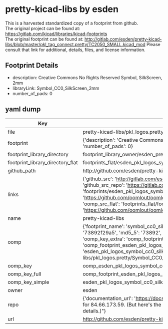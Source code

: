 # pretty-kicad-libs by esden  
This is a harvested standardized copy of a footprint from github.  
The original project can be found at:  
https://gitlab.com/kicad/libraries/kicad-footprints  
The original footprint can be found at:
http://gitlab.com/esden/pretty-kicad-libs/blob/master/pkl_tag_connect.pretty/TC2050_SMALL.kicad_mod
Please consult that link for additional, details, files, and license information.  
## Footprint Details
* description: Creative Commons No Rights Reserved Symbol, SilkScreen, 2mm  
* libraryLink: Symbol_CC0_SilkScreen_2mm  
* number_of_pads: 0  
## yaml dump  
| Key | Value |  
| --- | --- |  
| file | pretty-kicad-libs/pkl_logos.pretty/Symbol_CC0_SilkScreen_2mm.kicad_mod |  
| footprint | {'description': 'Creative Commons No Rights Reserved Symbol, SilkScreen, 2mm', 'libraryLink': 'Symbol_CC0_SilkScreen_2mm', 'number_of_pads': 0} |  
| footprint_library_directory | footprint_library_owner/esden_pretty-kicad-libs |  
| footprint_library_directory_flat | footprints_flat/esden_pkl_logos_symbol_cc0_silkscreen_2mm/working |  
| github_path | http://github.com/esden/pretty-kicad-libs/blob/master/pkl_logos.pretty/Symbol_CC0_SilkScreen_2mm.kicad_mod |  
| links | {'github_src': 'http://gitlab.com/esden/pretty-kicad-libs/blob/master/pkl_tag_connect.pretty/TC2050_SMALL.kicad_mod', 'github_src_repo': 'https://gitlab.com/kicad/libraries/kicad-footprints', 'oomp_bot': 'footprints/esden_pkl_logos_symbol_cc0_silkscreen_2mm/working', 'oomp_bot_github': 'https://github.com/oomlout/oomlout_oomp_footprint_bot/tree/main/footprints/esden_pkl_logos_symbol_cc0_silkscreen_2mm/working', 'oomp_src_flat': 'footprints_flat/footprints_flat/esden_pkl_logos_symbol_cc0_silkscreen_2mm/working', 'oomp_src_flat_github': 'https://github.com/oomlout/oomlout_oomp_footprint_src/tree/main/footprints_flat/esden_pkl_logos_symbol_cc0_silkscreen_2mm/working'} |  
| name | pretty-kicad-libs |  
| oomp | {'footprint_name': 'symbol_cc0_silkscreen_2mm', 'library_name': 'pkl_logos', 'md5': '73892f29a588370b9a779a6d70103530', 'md5_10': '73892f29a5', 'md5_5': '73892', 'md5_6': '73892f', 'oomp_key': 'oomp_esden_pkl_logos_symbol_cc0_silkscreen_2mm', 'oomp_key_extra': 'oomp_footprint_esden_pkl_logos_symbol_cc0_silkscreen_2mm', 'oomp_key_full': 'oomp_footprint_esden_pkl_logos_symbol_cc0_silkscreen_2mm_73892f', 'oomp_key_simple': 'esden_pkl_logos_symbol_cc0_silkscreen_2mm', 'original_filename': 'pretty-kicad-libs/pkl_logos.pretty/Symbol_CC0_SilkScreen_2mm.kicad_mod', 'owner_name': 'esden'} |  
| oomp_key | oomp_esden_pkl_logos_symbol_cc0_silkscreen_2mm |  
| oomp_key_full | oomp_footprint_esden_pkl_logos_symbol_cc0_silkscreen_2mm |  
| oomp_key_simple | esden_pkl_logos_symbol_cc0_silkscreen_2mm |  
| owner | esden |  
| repo | {'documentation_url': 'https://docs.github.com/rest/overview/resources-in-the-rest-api#rate-limiting', 'message': "API rate limit exceeded for 84.66.173.59. (But here's the good news: Authenticated requests get a higher rate limit. Check out the documentation for more details.)"} |  
| url | http://github.com/esden/pretty-kicad-libs |  

